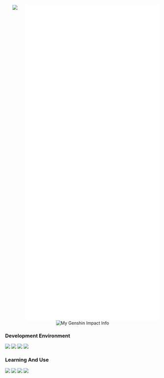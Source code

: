 <img src="./github-metrics.svg" align="right"></img>
<p href="https://github.com/HuYo-OS" align="center">
  <img src="https://count.littlebell.top/get/@HuYo-OS?theme=rule34" style="width: 300px;">
  <img src="https://genshin-card.littlebell.top/detail/rand/273424120.png" title="My Genshin Impact Info" style="width: 300px;">
</p>

### **Development Environment**

![](https://img.shields.io/badge/Windows11-0078d6?style=flat-square&logo=windows11&logoColor=fff)
![](https://img.shields.io/badge/-Ubuntu-fcc624?style=flat-square&logo=Ubuntu&logoColor=fff&color=e95420)
![](https://img.shields.io/badge/Visual%20Studio%20Code-007acc?style=flat-square&logo=visual-studio-code&logoColor=fff)
![](https://img.shields.io/badge/-Anaconda-4fc08d?style=flat-square&logo=anaconda&logoColor=fff&color=44a833)

### **Learning And Use**
![](https://img.shields.io/badge/-Python-3776ab?style=flat-square&logo=Python&logoColor=fff)
![](https://img.shields.io/badge/-JavaScript-4fc08d?style=flat-square&logo=javascript&logoColor=fff&color=f1e05a)
![](https://img.shields.io/badge/-C++-4fc08d?style=flat-square&logo=cplusplus&logoColor=fff&color=f34b7d)
![](https://img.shields.io/badge/-CSharp-3776ab?style=flat-square&logo=Csharp&logoColor=fff&color=690081)

